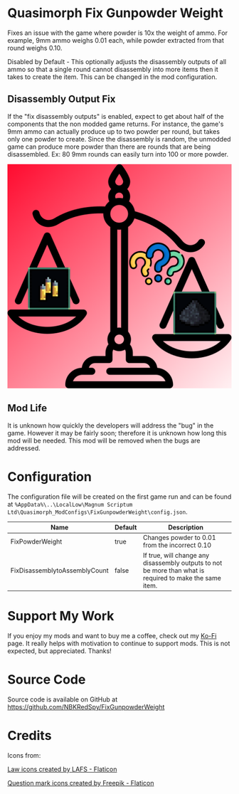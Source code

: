 # Quasimorph Fix Gunpowder Weight

Fixes an issue with the game where powder is 10x the weight of ammo.  For example, 9mm ammo weighs 0.01 each, while powder extracted from that round weighs 0.10.

Disabled by Default - This optionally adjusts the disassembly outputs of all ammo so that a single round cannot disassembly into more items then it takes to create the item. This can be changed in the mod configuration.

## Disassembly Output Fix 
If the "fix disassembly outputs" is enabled, expect to get about half of the components that the non modded game returns.  For instance, the game's 9mm ammo can actually produce up to two powder per round, but takes only one powder to create.  Since the disassembly is random, the unmodded game can produce more powder than there are rounds that are being disassembled.  Ex: 80 9mm rounds can easily turn into 100 or more powder.

![thumbnail icon](media/thumbnail.png)

## Mod Life
It is unknown how quickly the developers will address the "bug" in the game.  However it may be fairly soon; therefore it is unknown how long this mod will be needed.  This mod will be removed when the bugs are addressed.

# Configuration

The configuration file will be created on the first game run and can be found at `%AppData%\..\LocalLow\Magnum Scriptum Ltd\Quasimorph_ModConfigs\FixGunpowderWeight\config.json`.

|Name|Default|Description|
|--|--|--|
|FixPowderWeight|true|Changes powder to 0.01 from the incorrect 0.10|
|FixDisassemblytoAssemblyCount|false|If true, will change any disassembly outputs to not be more than what is required to make the same item.|

# Support My Work
If you enjoy my mods and want to buy me a coffee, check out my [Ko-Fi](https://ko-fi.com/nbkredspy71915) page.  It really helps with motivation to continue to support mods.
This is not expected, but appreciated. Thanks!

# Source Code
Source code is available on GitHub at https://github.com/NBKRedSpy/FixGunpowderWeight

# Credits

Icons from:

[Law icons created by LAFS - Flaticon](https://www.flaticon.com/free-icons/law)

[Question mark icons created by Freepik - Flaticon](https://www.flaticon.com/free-icons/question-mark)
